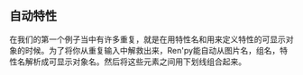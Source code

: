 ## 自动特性
在我们的第一个例子当中有许多重复，就是在用特性名和用来定义特性的可显示对象的时候。为了将你从重复输入中解救出来，Ren'py能自动从图片名，组名，特性名解析成可显示对象名。然后将这些元素之间用下划线组合起来。